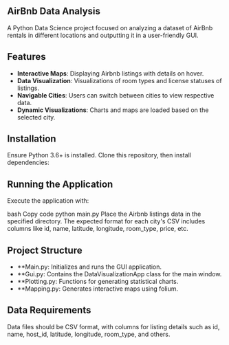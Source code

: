## AirBnb Data Analysis

A Python Data Science project focused on analyzing a dataset of AirBnb rentals in different locations and outputting it in a user-friendly GUI.

## Features

- **Interactive Maps**: Displaying Airbnb listings with details on hover.
- **Data Visualization**: Visualizations of room types and license statuses of listings.
- **Navigable Cities**: Users can switch between cities to view respective data.
- **Dynamic Visualizations**: Charts and maps are loaded based on the selected city.

## Installation

Ensure Python 3.6+ is installed. Clone this repository, then install dependencies:


## Running the Application
Execute the application with:

bash
Copy code
python main.py
Place the Airbnb listings data in the specified directory. The expected format for each city's CSV includes columns like id, name, latitude, longitude, room_type, price, etc.

## Project Structure
- **Main.py: Initializes and runs the GUI application.
- **Gui.py: Contains the DataVisualizationApp class for the main window.
- **Plotting.py: Functions for generating statistical charts.
- **Mapping.py: Generates interactive maps using folium.

## Data Requirements
Data files should be CSV format, with columns for listing details such as id, name, host_id, latitude, longitude, room_type, and others.

